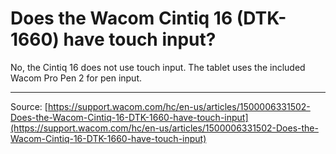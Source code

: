 # Does the Wacom Cintiq 16 (DTK-1660) have touch input?

No, the Cintiq 16 does not use touch input. The tablet uses the included Wacom Pro Pen 2 for pen input.

---
Source: [https://support.wacom.com/hc/en-us/articles/1500006331502-Does-the-Wacom-Cintiq-16-DTK-1660-have-touch-input](https://support.wacom.com/hc/en-us/articles/1500006331502-Does-the-Wacom-Cintiq-16-DTK-1660-have-touch-input)
